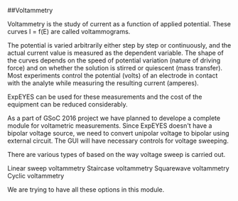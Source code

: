 ##Voltammetry

Voltammetry is the study of current as a function of applied potential. These curves I = f(E) are called voltammograms. 

The potential is varied arbitrarily either step by step or continuously, and the actual current value is measured as the dependent variable.
The shape of the curves depends on the speed of potential variation (nature of driving force) and on whether the solution is stirred or quiescent (mass transfer). Most experiments control the potential (volts) of an electrode in contact with the analyte while measuring the resulting current (amperes).

ExpEYES can be used for these measurements and the cost of the equipment can be reduced considerably.


As a part of GSoC 2016 project we have planned to develope a  complete module for voltametric measurements. Since ExpEYES doesn't have a bipolar voltage source, we need to convert unipolar voltage to bipolar using external circuit. The GUI will have necessary controls for voltage sweeping. 

There are various types of based on the way voltage sweep is carried out.

Linear sweep voltammetry
Staircase voltammetry
Squarewave voltammetry
Cyclic voltammetry 


We are trying to have all these options in this module.



